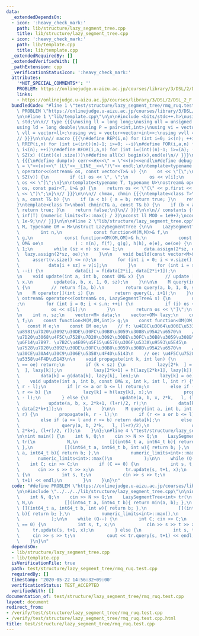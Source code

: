```yaml
---
data:
  _extendedDependsOn:
  - icon: ':heavy_check_mark:'
    path: lib/structure/lazy_segment_tree.cpp
    title: lib/structure/lazy_segment_tree.cpp
  - icon: ':heavy_check_mark:'
    path: lib/template.cpp
    title: lib/template.cpp
  _extendedRequiredBy: []
  _extendedVerifiedWith: []
  _pathExtension: cpp
  _verificationStatusIcon: ':heavy_check_mark:'
  attributes:
    '*NOT_SPECIAL_COMMENTS*': ''
    PROBLEM: https://onlinejudge.u-aizu.ac.jp/courses/library/3/DSL/2/DSL_2_F
    links:
    - https://onlinejudge.u-aizu.ac.jp/courses/library/3/DSL/2/DSL_2_F
  bundledCode: "#line 1 \"test/structure/lazy_segment_tree/rmq_ruq.test.cpp\"\n#define\
    \ PROBLEM \"https://onlinejudge.u-aizu.ac.jp/courses/library/3/DSL/2/DSL_2_F\"\
    \n\n#line 1 \"lib/template.cpp\"\n\n\n#include <bits/stdc++.h>\nusing namespace\
    \ std;\n\n// type {{{\nusing ll = long long;\nusing ull = unsigned long long;\n\
    using ld = long double;\nusing P = pair<int,int>;\nusing vi = vector<int>;\nusing\
    \ vll = vector<ll>;\nusing vvi = vector<vector<int>>;\nusing vvll = vector<vector<ll>>;\n\
    // }}}\n\n\n// macro {{{\n#define REP(i,n) for (int i=0; i<(n); ++i)\n#define\
    \ RREP(i,n) for (int i=(int)(n)-1; i>=0; --i)\n#define FOR(i,a,n) for (int i=(a);\
    \ i<(n); ++i)\n#define RFOR(i,a,n) for (int i=(int)(n)-1; i>=(a); --i)\n\n#define\
    \ SZ(x) ((int)(x).size())\n#define all(x) begin(x),end(x)\n// }}}\n\n\n// debug\
    \ {{{\n#define dump(x) cerr<<#x<<\" = \"<<(x)<<endl\n#define debug(x) cerr<<#x<<\"\
    \ = \"<<(x)<<\" (L\"<<__LINE__<<\")\"<< endl;\n\ntemplate<typename T>\nostream&\
    \ operator<<(ostream& os, const vector<T>& v) {\n    os << \"[\";\n    REP (i,\
    \ SZ(v)) {\n        if (i) os << \", \";\n        os << v[i];\n    }\n    return\
    \ os << \"]\";\n}\n\ntemplate<typename T, typename U>\nostream& operator<<(ostream&\
    \ os, const pair<T, U>& p) {\n    return os << \"(\" << p.first << \" \" << p.second\
    \ << \")\";\n}\n// }}}\n\n\n// chmax, chmin {{{\ntemplate<class T>\nbool chmax(T&\
    \ a, const T& b) {\n    if (a < b) { a = b; return true; }\n    return false;\n\
    }\ntemplate<class T>\nbool chmin(T& a, const T& b) {\n    if (b < a) { a = b;\
    \ return true; }\n    return false;\n}\n// }}}\n\n\n// constants {{{\n#define\
    \ inf(T) (numeric_limits<T>::max() / 2)\nconst ll MOD = 1e9+7;\nconst ld EPS =\
    \ 1e-9;\n// }}}\n\n\n#line 2 \"lib/structure/lazy_segment_tree.cpp\"\n\ntemplate<typename\
    \ M, typename OM = M>\nstruct LazySegmentTree {\n\n    LazySegmentTree(\n    \
    \        int n,\n            const function<M(M,M)>& f,\n            const function<M(M,OM,int)>&\
    \ g,\n            const function<OM(OM,OM)>& h,\n            const M& e, const\
    \ OM& oe\n            ) : n(n), f(f), g(g), h(h), e(e), oe(oe) {\n        sz =\
    \ 1;\n        while (sz < n) sz <<= 1;\n        data.assign(2*sz, e);\n      \
    \  lazy.assign(2*sz, oe);\n    }\n\n    void build(const vector<M>& v) {\n   \
    \     assert(v.size() <= n);\n        for (int i = 0; i < v.size(); ++i) {\n \
    \           data[i + sz] = v[i];\n        }\n        for (int i = sz-1; i > 0;\
    \ --i) {\n            data[i] = f(data[2*i], data[2*i+1]);\n        }\n    }\n\
    \n    void update(int a, int b, const OM& x) {\n        // update [a, b) with\
    \ x.\n        update(a, b, x, 1, 0, sz);\n    }\n\n\n    M query(int a, int b)\
    \ {\n        // return f[a, b).\n        return query(a, b, 1, 0, sz);\n    }\n\
    \n    M operator[](int i) {\n        return query(i, i+1);\n    }\n\n    friend\
    \ ostream& operator<<(ostream& os, LazySegmentTree& s) {\n        os << \"[\"\
    ;\n        for (int i = 0; i < s.n; ++i) {\n            if (i) os << \" \";\n\
    \            os << s[i];\n        }\n        return os << \"]\";\n    }\n\nprivate:\n\
    \n    int n, sz;\n    vector<M> data;\n    vector<OM> lazy;\n    const function<M(M,M)>\
    \ f;\n    const function<M(M,OM,int)> g;\n    const function<OM(OM,OM)> h;\n \
    \   const M e;\n    const OM oe;\n    // f: \u4E8C\u3064\u306E\u533A\u9593\u306E\
    \u8981\u7D20\u3092\u30DE\u30FC\u30B8\u3059\u308B\u95A2\u6570\n    // g: \u8981\
    \u7D20\u3068\u4F5C\u7528\u7D20\u3092\u30DE\u30FC\u30B8\u3059\u308B\u4E8C\u9805\
    \u6F14\u7B97. \u7B2C\u4E09\u5F15\u6570\u306F\u533A\u9593\u5E45\n    // h: \u4F5C\
    \u7528\u7D20\u3092\u30DE\u30FC\u30B8\u3059\u308B\u95A2\u6570\n    // e: \u30E2\
    \u30CE\u30A4\u30C9\u306E\u5358\u4F4D\u5143\n    // oe: \u4F5C\u7528\u7D20\u306E\
    \u5358\u4F4D\u5143\n\n    void propagate(int k, int len) {\n        if (lazy[k]\
    \ == oe) return;\n        if (k < sz) {\n            lazy[2*k  ] = h(lazy[2*k\
    \  ], lazy[k]);\n            lazy[2*k+1] = h(lazy[2*k+1], lazy[k]);\n        }\n\
    \        data[k] = g(data[k], lazy[k], len);\n        lazy[k] = oe;\n    }\n\n\
    \    void update(int a, int b, const OM& x, int k, int l, int r) {\n        propagate(k,\
    \ r - l);\n        if (r <= a or b <= l) return;\n        else if (a <= l and\
    \ r <= b) {\n            lazy[k] = h(lazy[k], x);\n            propagate(k, r\
    \ - l);\n        } else {\n            update(a, b, x, 2*k,   l, (l+r)/2);\n \
    \           update(a, b, x, 2*k+1, (l+r)/2, r);\n            data[k] = f(data[2*k],\
    \ data[2*k+1]);\n        }\n    }\n\n    M query(int a, int b, int k, int l, int\
    \ r) {\n        propagate(k, r - l);\n        if (r <= a or b <= l) return e;\n\
    \        else if (a <= l and r <= b) return data[k];\n        else return f(\n\
    \                query(a, b, 2*k,   l, (l+r)/2),\n                query(a, b,\
    \ 2*k+1, (l+r)/2, r));\n    }\n};\n#line 4 \"test/structure/lazy_segment_tree/rmq_ruq.test.cpp\"\
    \n\nint main() {\n    int N, Q;\n    cin >> N >> Q;\n    LazySegmentTree<int>\
    \ tr(\n            N,\n            [](int64_t a, int64_t b){ return min(a, b);\
    \ },\n            [](int64_t a, int64_t b, int w){ return b; },\n            [](int64_t\
    \ a, int64_t b){ return b; },\n            numeric_limits<int>::max(),\n     \
    \       numeric_limits<int>::max()\n            );\n\n    while (Q--) {\n    \
    \    int C; cin >> C;\n        if (C == 0) {\n            int s, t, x;\n     \
    \       cin >> s >> t >> x;\n            tr.update(s, t+1, x);\n        } else\
    \ {\n            int s, t;\n            cin >> s >> t;\n            cout << tr.query(s,\
    \ t+1) << endl;\n        }\n    }\n}\n"
  code: "#define PROBLEM \"https://onlinejudge.u-aizu.ac.jp/courses/library/3/DSL/2/DSL_2_F\"\
    \n\n#include \"../../../lib/structure/lazy_segment_tree.cpp\"\n\nint main() {\n\
    \    int N, Q;\n    cin >> N >> Q;\n    LazySegmentTree<int> tr(\n           \
    \ N,\n            [](int64_t a, int64_t b){ return min(a, b); },\n           \
    \ [](int64_t a, int64_t b, int w){ return b; },\n            [](int64_t a, int64_t\
    \ b){ return b; },\n            numeric_limits<int>::max(),\n            numeric_limits<int>::max()\n\
    \            );\n\n    while (Q--) {\n        int C; cin >> C;\n        if (C\
    \ == 0) {\n            int s, t, x;\n            cin >> s >> t >> x;\n       \
    \     tr.update(s, t+1, x);\n        } else {\n            int s, t;\n       \
    \     cin >> s >> t;\n            cout << tr.query(s, t+1) << endl;\n        }\n\
    \    }\n}\n"
  dependsOn:
  - lib/structure/lazy_segment_tree.cpp
  - lib/template.cpp
  isVerificationFile: true
  path: test/structure/lazy_segment_tree/rmq_ruq.test.cpp
  requiredBy: []
  timestamp: '2020-05-22 14:56:32+09:00'
  verificationStatus: TEST_ACCEPTED
  verifiedWith: []
documentation_of: test/structure/lazy_segment_tree/rmq_ruq.test.cpp
layout: document
redirect_from:
- /verify/test/structure/lazy_segment_tree/rmq_ruq.test.cpp
- /verify/test/structure/lazy_segment_tree/rmq_ruq.test.cpp.html
title: test/structure/lazy_segment_tree/rmq_ruq.test.cpp
---
```


